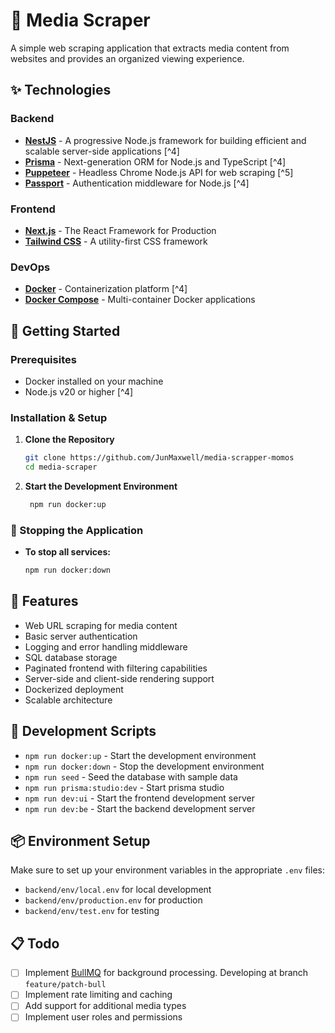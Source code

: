 # 🎯 Media Scraper

A simple web scraping application that extracts media content from websites and provides an organized viewing experience.

## ✨ Technologies

### Backend
- **[NestJS](https://nestjs.com/)** - A progressive Node.js framework for building efficient and scalable server-side applications [^4]
- **[Prisma](https://www.prisma.io/)** - Next-generation ORM for Node.js and TypeScript [^4]
- **[Puppeteer](https://pptr.dev/)** - Headless Chrome Node.js API for web scraping [^5]
- **[Passport](https://www.passportjs.org/)** - Authentication middleware for Node.js [^4]

### Frontend
- **[Next.js](https://nextjs.org/)** - The React Framework for Production
- **[Tailwind CSS](https://tailwindcss.com/)** - A utility-first CSS framework

### DevOps
- **[Docker](https://www.docker.com/)** - Containerization platform [^4]
- **[Docker Compose](https://docs.docker.com/compose/)** - Multi-container Docker applications

## 🚀 Getting Started

### Prerequisites
- Docker installed on your machine
- Node.js v20 or higher [^4]

### Installation & Setup

1. **Clone the Repository**
   ```bash
   git clone https://github.com/JunMaxwell/media-scrapper-momos
   cd media-scraper
   ```
2. **Start the Development Environment**
   ```bash
    npm run docker:up
   ```

### 🛑 Stopping the Application
- **To stop all services:** 
    ```bash
    npm run docker:down
    ```

## 📝 Features
- Web URL scraping for media content
- Basic server authentication
- Logging and error handling middleware
- SQL database storage
- Paginated frontend with filtering capabilities
- Server-side and client-side rendering support
- Dockerized deployment
- Scalable architecture

## 🔧 Development Scripts
- `npm run docker:up` - Start the development environment
- `npm run docker:down` - Stop the development environment
- `npm run seed` - Seed the database with sample data
- `npm run prisma:studio:dev` - Start prisma studio
- `npm run dev:ui` - Start the frontend development server
- `npm run dev:be` - Start the backend development server

## 📦 Environment Setup
Make sure to set up your environment variables in the appropriate `.env` files:
- `backend/env/local.env` for local development
- `backend/env/production.env` for production
- `backend/env/test.env` for testing

## 📋 Todo
- [ ] Implement [BullMQ](https://docs.nestjs.com/techniques/queues) for background processing. Developing at branch `feature/patch-bull`
- [ ] Implement rate limiting and caching
- [ ] Add support for additional media types
- [ ] Implement user roles and permissions
